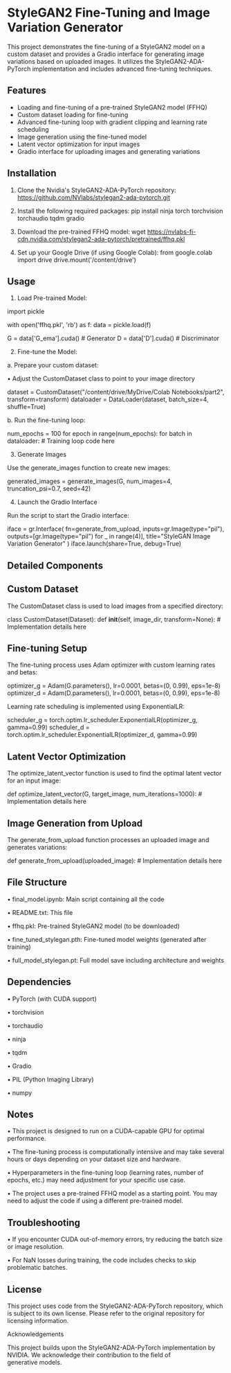 # StyleGAN2 Fine-Tuning and Image Variation Generator

This project demonstrates the fine-tuning of a StyleGAN2 model on a custom dataset and provides a Gradio interface for generating image variations based on uploaded images. It utilizes the StyleGAN2-ADA-PyTorch implementation and includes advanced fine-tuning techniques.

## Features

- Loading and fine-tuning of a pre-trained StyleGAN2 model (FFHQ)
- Custom dataset loading for fine-tuning
- Advanced fine-tuning loop with gradient clipping and learning rate scheduling
- Image generation using the fine-tuned model
- Latent vector optimization for input images
- Gradio interface for uploading images and generating variations

## Installation

1. Clone the Nvidia's StyleGAN2-ADA-PyTorch repository:
https://github.com/NVlabs/stylegan2-ada-pytorch.git


2. Install the following required packages:
pip install ninja torch torchvision torchaudio tqdm gradio


3. Download the pre-trained FFHQ model:
wget https://nvlabs-fi-cdn.nvidia.com/stylegan2-ada-pytorch/pretrained/ffhq.pkl

4. Set up your Google Drive (if using Google Colab):
from google.colab import drive
drive.mount('/content/drive')


## Usage

1. Load Pre-trained Model:

import pickle

with open('ffhq.pkl', 'rb') as f:
    data = pickle.load(f)

G = data['G_ema'].cuda()  # Generator
D = data['D'].cuda()      # Discriminator



2. Fine-tune the Model:

a. Prepare your custom dataset:

• Adjust the CustomDataset class to point to your image directory

dataset = CustomDataset("/content/drive/MyDrive/Colab Notebooks/part2", transform=transform)
dataloader = DataLoader(dataset, batch_size=4, shuffle=True)

b. Run the fine-tuning loop:

num_epochs = 100
for epoch in range(num_epochs):
    for batch in dataloader:
        # Training loop code here



3. Generate Images

Use the generate_images function to create new images:

generated_images = generate_images(G, num_images=4, truncation_psi=0.7, seed=42)



4. Launch the Gradio Interface

Run the script to start the Gradio interface:

iface = gr.Interface(
    fn=generate_from_upload,
    inputs=gr.Image(type="pil"),
    outputs=[gr.Image(type="pil") for _ in range(4)],
    title="StyleGAN Image Variation Generator"
)
iface.launch(share=True, debug=True)



## Detailed Components

## Custom Dataset

The CustomDataset class is used to load images from a specified directory:

class CustomDataset(Dataset):
    def __init__(self, image_dir, transform=None):
        # Implementation details here



## Fine-tuning Setup

The fine-tuning process uses Adam optimizer with custom learning rates and betas:

optimizer_g = Adam(G.parameters(), lr=0.0001, betas=(0, 0.99), eps=1e-8)
optimizer_d = Adam(D.parameters(), lr=0.0001, betas=(0, 0.99), eps=1e-8)

Learning rate scheduling is implemented using ExponentialLR:

scheduler_g = torch.optim.lr_scheduler.ExponentialLR(optimizer_g, gamma=0.99)
scheduler_d = torch.optim.lr_scheduler.ExponentialLR(optimizer_d, gamma=0.99)



## Latent Vector Optimization

The optimize_latent_vector function is used to find the optimal latent vector for an input image:

def optimize_latent_vector(G, target_image, num_iterations=1000):
    # Implementation details here




## Image Generation from Upload

The generate_from_upload function processes an uploaded image and generates variations:

def generate_from_upload(uploaded_image):
    # Implementation details here



## File Structure

• final_model.ipynb: Main script containing all the code

• README.txt: This file

• ffhq.pkl: Pre-trained StyleGAN2 model (to be downloaded)

• fine_tuned_stylegan.pth: Fine-tuned model weights (generated after training)

• full_model_stylegan.pt: Full model save including architecture and weights



## Dependencies

• PyTorch (with CUDA support)

• torchvision

• torchaudio

• ninja

• tqdm

• Gradio

• PIL (Python Imaging Library)

• numpy



## Notes

• This project is designed to run on a CUDA-capable GPU for optimal performance.

• The fine-tuning process is computationally intensive and may take several hours or days depending on your dataset size and hardware.

• Hyperparameters in the fine-tuning loop (learning rates, number of epochs, etc.) may need adjustment for your specific use case.

• The project uses a pre-trained FFHQ model as a starting point. You may need to adjust the code if using a different pre-trained model.



## Troubleshooting

• If you encounter CUDA out-of-memory errors, try reducing the batch size or image resolution.

• For NaN losses during training, the code includes checks to skip problematic batches.


## License

This project uses code from the StyleGAN2-ADA-PyTorch repository, which is subject to its own license. Please refer to the original repository for licensing information.

Acknowledgements

This project builds upon the StyleGAN2-ADA-PyTorch implementation by NVIDIA. We acknowledge their contribution to the field of generative models.
